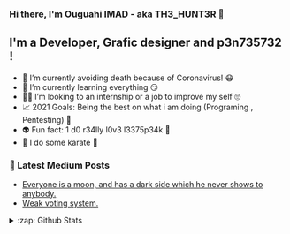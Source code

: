 ### Hi there, I'm Ouguahi IMAD - aka TH3_HUNT3R 👋


## I'm a Developer, Grafic designer and p3n735732 !

- 🦠 I’m currently avoiding death because of Coronavirus! 😷
- 🌱 I’m currently learning everything 😏
- 👨‍💻 I’m looking to an internship or a job to improve my self 🙄
- 📈 2021 Goals: Being the best on what i am doing (Programing , Pentesting) 💟
- 👽 Fun fact: 1 d0 r34lly l0v3 l3375p34k 🤭
- 🥋 I do some karate 👊

### 📕 Latest Medium Posts

<!-- BLOG-POST-LIST:START -->
- [Everyone is a moon, and has a dark side which he never shows to anybody.](https://medium.com/@imadouguahi/everyone-is-a-moon-and-has-a-dark-side-which-he-never-shows-to-anybody-3faea0a9b51?source=your_stories_page---------------------------)
- [Weak voting system.](https://medium.com/@imadouguahi/weak-voting-system-2e0ccad93ccb)
<!-- BLOG-POST-LIST:END -->

<details>
  <summary>:zap: Github Stats</summary>

  <img align="left" alt="codeSTACKr's Github Stats" src="https://github-readme-stats.TH3-HUNT3R.vercel.app/api?username=TH3-HUNT3R&show_icons=true&hide_border=true" />

</details>
